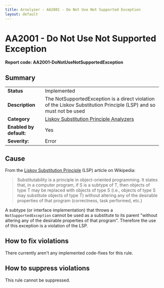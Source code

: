```yaml
---
title: Arnolyzer - AA2001 - Do Not Use Not Supported Exception
layout: default
---
```

# AA2001 - Do Not Use Not Supported Exception #
**Report code: AA2001-DoNotUseNotSupportedException**

## Summary ##
<table>
<tr>
  <td><strong>Status</strong></td>
  <td>Implemented</td>
</tr>
<tr>
  <td><strong>Description</strong></td>
  <td>The NotSupportedException is a direct violation of the Liskov Substitution Principle (LSP) and so must not be used</td>
</tr>
<tr>
  <td><strong>Category</strong></td>
  <td><a href="LiskovSubstitutionPrincipleAnalyzers.html">Liskov Substitution Principle Analyzers</a></td>
</tr>
<tr>
  <td><strong>Enabled by default:</strong></td>
  <td>Yes</td>
</tr>
<tr>
  <td><strong>Severity:</strong></td>
  <td>Error</td>
</tr>
</table>

## Cause ##

From the [Liskov Substitution Principle](https://en.wikipedia.org/wiki/Liskov_substitution_principle) (LSP) article on Wikipedia:
> Substitutability is a principle in object-oriented programming. It states that, in a computer program, if S is a subtype of T, then objects of type T may be replaced with objects of type S 
(i.e., objects of type S may substitute objects of type T) without altering any of the desirable properties of that program (correctness, task performed, etc.)

A subtype (or interface implementation) that throws a `NotSupportedException` cannot be used as a substitute to its parent "without altering any of the desirable properties of that program". 
Therefore the use of this exception is a violation of the  LSP.

## How to fix violations ##

There currently aren't any implemented code-fixes for this rule.

## How to suppress violations ##

This rule cannot be suppressed.
